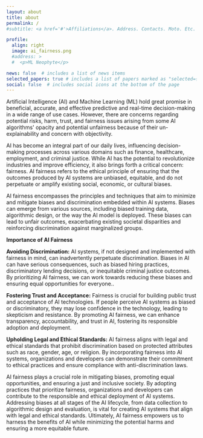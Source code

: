 ```yaml
---
layout: about
title: about
permalink: /
#subtitle: <a href='#'>Affiliations</a>. Address. Contacts. Moto. Etc.

profile:
  align: right
  image: ai_fairness.png
  #address: >
  #  <p>ML Neophyte</p>

news: false  # includes a list of news items
selected_papers: true # includes a list of papers marked as "selected={true}"
social: false  # includes social icons at the bottom of the page
---
```


Artificial Intelligence (AI) and Machine Learning (ML) hold great promise in beneficial, accurate, and effective predictive and real-time decision-making in a wide range of use cases. However, there are concerns regarding potential risks, harm, trust, and fairness issues arising from some AI algorithms' opacity and potential unfairness because of their un-explainability and concern with objectivity. 

AI has become an integral part of our daily lives, influencing decision-making processes across various domains such as finance, healthcare, employment, and criminal justice. While AI has the potential to revolutionize industries and improve efficiency, it also brings forth a critical concern: fairness. AI fairness refers to the ethical principle of ensuring that the outcomes produced by AI systems are unbiased, equitable, and do not perpetuate or amplify existing social, economic, or cultural biases. 

AI fairness encompasses the principles and techniques that aim to minimize and mitigate biases and discrimination embedded within AI systems. Biases can emerge from various sources, including biased training data, algorithmic design, or the way the AI model is deployed. These biases can lead to unfair outcomes, exacerbating existing societal disparities and reinforcing discrimination against marginalized groups.

<b>Importance of AI Fairness</b>

<b>Avoiding Discrimination:</b> AI systems, if not designed and implemented with fairness in mind, can inadvertently perpetuate discrimination. Biases in AI can have serious consequences, such as biased hiring practices, discriminatory lending decisions, or inequitable criminal justice outcomes. By prioritizing AI fairness, we can work towards reducing these biases and ensuring equal opportunities for everyone..

<b>Fostering Trust and Acceptance:</b> Fairness is crucial for building public trust and acceptance of AI technologies. If people perceive AI systems as biased or discriminatory, they may lose confidence in the technology, leading to skepticism and resistance. By promoting AI fairness, we can enhance transparency, accountability, and trust in AI, fostering its responsible adoption and deployment.

<b>Upholding Legal and Ethical Standards:</b> AI fairness aligns with legal and ethical standards that prohibit discrimination based on protected attributes such as race, gender, age, or religion. By incorporating fairness into AI systems, organizations and developers can demonstrate their commitment to ethical practices and ensure compliance with anti-discrimination laws.

AI fairness plays a crucial role in mitigating biases, promoting equal opportunities, and ensuring a just and inclusive society. By adopting practices that prioritize fairness, organizations and developers can contribute to the responsible and ethical deployment of AI systems. Addressing biases at all stages of the AI lifecycle, from data collection to algorithmic design and evaluation, is vital for creating AI systems that align with legal and ethical standards. Ultimately, AI fairness empowers us to harness the benefits of AI while minimizing the potential harms and ensuring a more equitable future.



